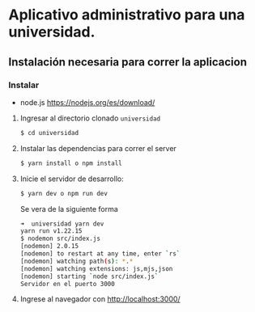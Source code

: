 # Aplicativo administrativo para una universidad.

## Instalación necesaria para correr la aplicacion

### Instalar 
* node.js <https://nodejs.org/es/download/>

1. Ingresar al directorio clonado `universidad`

    ```bash
    $ cd universidad
    ```

2. Instalar las dependencias para correr el server

    ```bash
    $ yarn install o npm install
    ```

3. Inicie el servidor de desarrollo:
    ```bash
    $ yarn dev o npm run dev
    ```
    Se vera de la siguiente forma
    ```bash
    ➜  universidad yarn dev
    yarn run v1.22.15
    $ nodemon src/index.js
    [nodemon] 2.0.15
    [nodemon] to restart at any time, enter `rs`
    [nodemon] watching path(s): *.*
    [nodemon] watching extensions: js,mjs,json
    [nodemon] starting `node src/index.js`
    Servidor en el puerto 3000
    ```
4. Ingrese al navegador con
<http://localhost:3000/>
